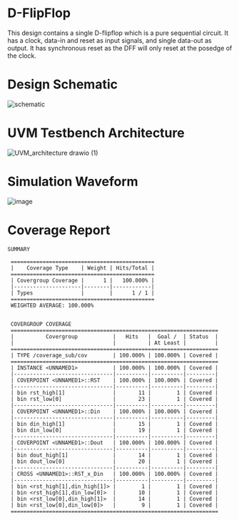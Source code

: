 # D-FlipFlop
This design contains a single D-flipflop which is a pure sequential circuit. It has a clock, data-in and reset as input signals, and single data-out as output. It has synchronous reset as the DFF will only reset at the posedge of the clock.
# Design Schematic
![schematic](https://github.com/AYYAZmayo/UVM_Based_Verification_Projects/assets/43933912/8e1642f8-b950-496e-96ff-ecf7a7fbbdb3)
# UVM Testbench Architecture
![UVM_architecture drawio (1)](https://github.com/AYYAZmayo/UVM_Based_Verification_Projects/assets/43933912/c5685c86-e464-49bb-b6b0-05cc8c96ebde)
# Simulation Waveform
![image](https://github.com/AYYAZmayo/UVM_Based_Verification_Projects/assets/43933912/6919c29e-a32a-42ff-8628-b6cb7aef66e5)

# Coverage Report

`SUMMARY`

     =============================================
     |    Coverage Type    | Weight | Hits/Total |
     =============================================
     | Covergroup Coverage |      1 |   100.000% |
     |---------------------|--------|------------|
     | Types               |        |      1 / 1 |
     =============================================
     WEIGHTED AVERAGE: 100.000%
 
 
     COVERGROUP COVERAGE
     =================================================================
     |          Covergroup           |   Hits   |  Goal /  | Status  |
     |                               |          | At Least |         |
     =================================================================
     | TYPE /coverage_sub/cov        | 100.000% | 100.000% | Covered |
     =================================================================
     | INSTANCE <UNNAMED1>           | 100.000% | 100.000% | Covered |
     |-------------------------------|----------|----------|---------|
     | COVERPOINT <UNNAMED1>::RST    | 100.000% | 100.000% | Covered |
     |-------------------------------|----------|----------|---------|
     | bin rst_high[1]               |       11 |        1 | Covered |
     | bin rst_low[0]                |       23 |        1 | Covered |
     |-------------------------------|----------|----------|---------|
     | COVERPOINT <UNNAMED1>::Din    | 100.000% | 100.000% | Covered |
     |-------------------------------|----------|----------|---------|
     | bin din_high[1]               |       15 |        1 | Covered |
     | bin din_low[0]                |       19 |        1 | Covered |
     |-------------------------------|----------|----------|---------|
     | COVERPOINT <UNNAMED1>::Dout   | 100.000% | 100.000% | Covered |
     |-------------------------------|----------|----------|---------|
     | bin dout_high[1]              |       14 |        1 | Covered |
     | bin dout_low[0]               |       20 |        1 | Covered |
     |-------------------------------|----------|----------|---------|
     | CROSS <UNNAMED1>::RST_x_Din   | 100.000% | 100.000% | Covered |
     |-------------------------------|----------|----------|---------|
     | bin <rst_high[1],din_high[1]> |        1 |        1 | Covered |
     | bin <rst_high[1],din_low[0]>  |       10 |        1 | Covered |
     | bin <rst_low[0],din_high[1]>  |       14 |        1 | Covered |
     | bin <rst_low[0],din_low[0]>   |        9 |        1 | Covered |
     =================================================================
